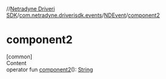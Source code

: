 //[Netradyne Driveri SDK](../../index.md)/[com.netradyne.driverisdk.events](../index.md)/[NDEvent](index.md)/[component2](component2.md)



# component2  
[common]  
Content  
operator fun [component2](component2.md)(): [String](https://kotlinlang.org/api/latest/jvm/stdlib/kotlin/-string/index.html)  



